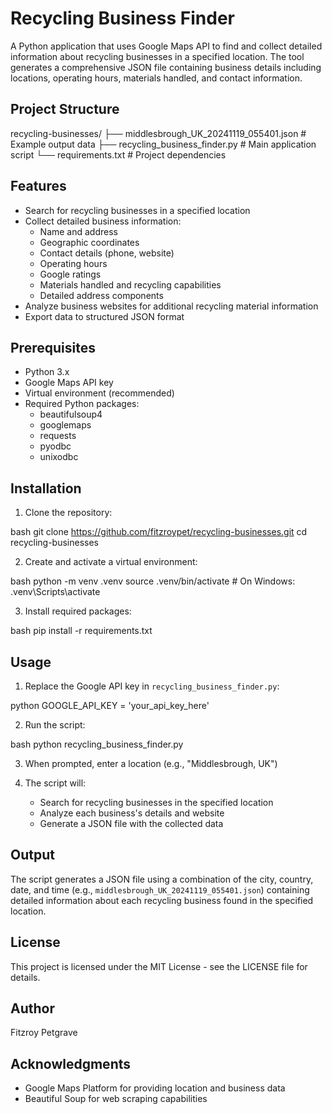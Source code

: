 # Recycling Business Finder

A Python application that uses Google Maps API to find and collect detailed information about recycling businesses in a specified location. The tool generates a comprehensive JSON file containing business details including locations, operating hours, materials handled, and contact information.

## Project Structure

recycling-businesses/
├── middlesbrough_UK_20241119_055401.json # Example output data
├── recycling_business_finder.py # Main application script
└── requirements.txt # Project dependencies


## Features

- Search for recycling businesses in a specified location
- Collect detailed business information:
  - Name and address
  - Geographic coordinates
  - Contact details (phone, website)
  - Operating hours
  - Google ratings
  - Materials handled and recycling capabilities
  - Detailed address components
- Analyze business websites for additional recycling material information
- Export data to structured JSON format

## Prerequisites

- Python 3.x
- Google Maps API key
- Virtual environment (recommended)
- Required Python packages:
  - beautifulsoup4
  - googlemaps
  - requests
  - pyodbc
  - unixodbc

## Installation

1. Clone the repository:

bash
git clone https://github.com/fitzroypet/recycling-businesses.git
cd recycling-businesses


2. Create and activate a virtual environment:

bash
python -m venv .venv
source .venv/bin/activate # On Windows: .venv\Scripts\activate


3. Install required packages:

bash
pip install -r requirements.txt


## Usage

1. Replace the Google API key in `recycling_business_finder.py`:

python
GOOGLE_API_KEY = 'your_api_key_here'

2. Run the script:

bash
python recycling_business_finder.py


3. When prompted, enter a location (e.g., "Middlesbrough, UK")

4. The script will:
   - Search for recycling businesses in the specified location
   - Analyze each business's details and website
   - Generate a JSON file with the collected data

## Output

The script generates a JSON file using a combination of the city, country, date, and time (e.g., `middlesbrough_UK_20241119_055401.json`) containing detailed information about each recycling business found in the specified location.

## License

This project is licensed under the MIT License - see the LICENSE file for details.

## Author

Fitzroy Petgrave

## Acknowledgments

- Google Maps Platform for providing location and business data
- Beautiful Soup for web scraping capabilities


